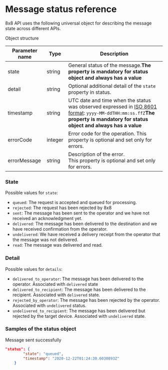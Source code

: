 # Message status reference

8x8 API uses the following universal object for describing the message state across different APIs.

Object structure

| Parameter name | Type | Description                                                                                                                                                                                                            |
| --- | --- |------------------------------------------------------------------------------------------------------------------------------------------------------------------------------------------------------------------------|
| state | string | General status of the message.**The property is mandatory for status object and always has a value**                                                                                                                   |
| detail | string | Optional additional detail of the `state` property in status.                                                                                                                                                          |
| timestamp | string | UTC date and time when the status was observed expressed in [ISO 8601 format](https://en.wikipedia.org/wiki/ISO_8601): `yyyy-MM-ddTHH:mm:ss.ffZ`**The property is mandatory for status object and always has a value** |
| errorCode | integer | Error code for the operation. This property is optional and set only for errors.                                                                                                                                       |
| errorMessage | string | Description of the error.<br>This property is optional and set only for errors.                                                                                                                                        |

### State

Possible values for `state`:

* `queued`: The request is accepted and queued for processing.
* `rejected`: The request has been rejected by 8x8
* `sent`: The message has been sent to the operator and we have not received an acknowledgment yet.
* `delivered`: The message has been delivered to the destination and we have received confirmation from the operator.
* `undelivered`: We have received a delivery receipt from the operator that the message was not delivered.
* `read`: The message was delivered and read.

### Detail

Possible values for `details`:

* `delivered_to_operator`: The message has been delivered to the operator. Associated with `delivered` state
* `delivered_to_recipient`: The message has been delivered to the recipient. Associated with `delivered` state.
* `rejected_by_operator`: The message has been rejected by the operator. Associated with `undelivered` status.
* `undelivered_to_recipient`: The message has been delivered but rejected by the target device. Associated with `undelivered` state.

### Samples of the status object

Message sent successfully

```json
"status": {
        "state": "queued",
        "timestamp": "2020-12-22T01:24:30.6030893Z"
    }

```
